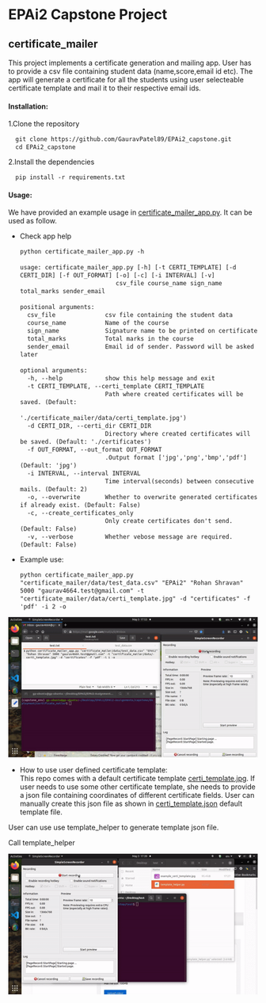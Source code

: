 # EPAi2 Capstone Project

## certificate_mailer  

This project implements a certificate generation and mailing app. User has to provide a csv file containing student data (name,score,email id etc). The app will generate a certificate for all the students using user selecteable certificate template and mail it to their respective email ids.

#### Installation:  

1.Clone the repository  
      
      git clone https://github.com/GauravPatel89/EPAi2_capstone.git
      cd EPAi2_capstone
      
2.Install the dependencies

      pip install -r requirements.txt
      
#### Usage:  
We have provided an example usage in [certificate_mailer_app.py](https://github.com/GauravPatel89/EPAi2_capstone/blob/main/certificate_mailer_app.py).
It can be used as follow.

- Check app help

      python certificate_mailer_app.py -h
      
      usage: certificate_mailer_app.py [-h] [-t CERTI_TEMPLATE] [-d CERTI_DIR] [-f OUT_FORMAT] [-o] [-c] [-i INTERVAL] [-v]
                                 csv_file course_name sign_name total_marks sender_email

      positional arguments:
        csv_file              csv file containing the student data
        course_name           Name of the course
        sign_name             Signature name to be printed on certificate
        total_marks           Total marks in the course
        sender_email          Email id of sender. Password will be asked later

      optional arguments:
        -h, --help            show this help message and exit
        -t CERTI_TEMPLATE, --certi_template CERTI_TEMPLATE
                              Path where created certificates will be saved. (Default:
                              './certificate_mailer/data/certi_template.jpg')
        -d CERTI_DIR, --certi_dir CERTI_DIR
                              Directory where created certificates will be saved. (Default: './certificates')
        -f OUT_FORMAT, --out_format OUT_FORMAT
                              .Output format ['jpg','png','bmp','pdf'] (Default: 'jpg')
        -i INTERVAL, --interval INTERVAL
                              Time interval(seconds) between consecutive mails. (Default: 2)
        -o, --overwrite       Whether to overwrite generated certificates if already exist. (Default: False)
        -c, --create_certificates_only
                              Only create certificates don't send. (Default: False)
        -v, --verbose         Whether vebose message are required. (Default: False)
        
- Example use:

      python certificate_mailer_app.py "certificate_mailer/data/test_data.csv" "EPAi2" "Rohan Shravan" 5000 "gaurav4664.test@gmail.com" -t "certificate_mailer/data/certi_template.jpg" -d "certificates" -f 'pdf' -i 2 -o
      
![certificate_sender_app_gif](https://github.com/GauravPatel89/EPAi2_capstone/blob/main/assets/certi_sender_app.gif)

- How to use user defined certificate template:  
This repo comes with a default certificate template [certi_template.jpg](https://github.com/GauravPatel89/EPAi2_capstone/blob/main/certificate_mailer/data/certi_template.jpg). If user needs to use some other certificate template, she needs to provide a json file containing coordinates of different certificate fields. User can manually create this json file as shown in [certi_template.json](https://github.com/GauravPatel89/EPAi2_capstone/blob/main/certificate_mailer/data/certi_template.json) default template file. 

User can use use template_helper to generate template json file.

Call template_helper


![template_helper_gif](https://github.com/GauravPatel89/EPAi2_capstone/blob/main/assets/template_helper.gif)

      

